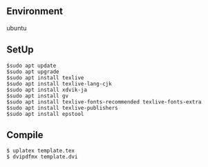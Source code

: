 ## Environment  
ubuntu

## SetUp  
```
$sudo apt update
$sudo apt upgrade
$sudo apt install texlive
$sudo apt install texlive-lang-cjk
$sudo apt install xdvik-ja
$sudo apt install gv
$sudo apt install texlive-fonts-recommended texlive-fonts-extra
$sudo apt install texlive-publishers
$sudo apt install epstool
```  

## Compile
```
$ uplatex template.tex
$ dvipdfmx template.dvi
```
